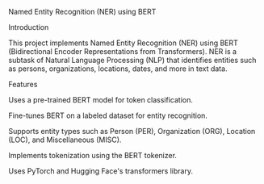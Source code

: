Named Entity Recognition (NER) using BERT

Introduction

This project implements Named Entity Recognition (NER) using BERT (Bidirectional Encoder Representations from Transformers). NER is a subtask of Natural Language Processing (NLP) that identifies entities such as persons, organizations, locations, dates, and more in text data.

Features

Uses a pre-trained BERT model for token classification.

Fine-tunes BERT on a labeled dataset for entity recognition.

Supports entity types such as Person (PER), Organization (ORG), Location (LOC), and Miscellaneous (MISC).

Implements tokenization using the BERT tokenizer.

Uses PyTorch and Hugging Face's transformers library.
